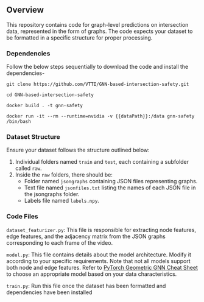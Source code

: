 ## Overview
This repository contains code for graph-level predictions on intersection data, represented in the form of graphs. The code expects your dataset to be formatted in a specific structure for proper processing.


### Dependencies

Follow the below steps sequentially to download the code and install the dependencies-

`git clone https://github.com/VTTI/GNN-based-intersection-safety.git`

`cd GNN-based-intersection-safety`

`docker build . -t gnn-safety`

`docker run -it --rm --runtime=nvidia -v {{dataPath}}:/data gnn-safety /bin/bash`


### Dataset Structure
Ensure your dataset follows the structure outlined below:

1. Individual folders named `train` and `test`, each containing a subfolder called `raw`.
2. Inside the `raw` folders, there should be:
   - Folder named `jsongraphs` containing JSON files representing graphs.
   - Text file named `jsonfiles.txt` listing the names of each JSON file in the jsongraphs folder.
   - Labels file named `labels.npy`.


### Code Files
`dataset_featurizer.py`: This file is responsible for extracting node features, edge features, and the adjacency matrix from the JSON graphs corresponding to each frame of the video.

`model.py`: This file contains details about the model architecture. Modify it according to your specific requirements. Note that not all models support both node and edge features. Refer to [PyTorch Geometric GNN Cheat Sheet](https://pytorch-geometric.readthedocs.io/en/latest/cheatsheet/gnn_cheatsheet.html) to choose an appropriate model based on your data characteristics.

`train.py`: Run this file once the dataset has been formatted and dependencies have been installed
